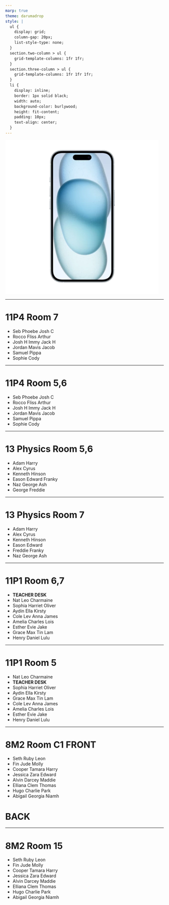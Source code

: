 ```yaml
---
marp: true
theme: darumadrop
style: |
  ul {
    display: grid;
    column-gap: 20px;
    list-style-type: none;
  }
  section.two-column > ul {
    grid-template-columns: 1fr 1fr;
  }
  section.three-column > ul {
    grid-template-columns: 1fr 1fr 1fr;
  }
  li {
    display: inline;
    border: 1px solid black;
    width: auto;
    background-color: burlywood;
    height: fit-content;
    padding: 10px;
    text-align: center;
  }
---
```


![](./images/iphone-15-128gb-blue-desktop-detail-2-WebP-Format-488.webp)

---

<!-- _class: three-column -->

# 11P4 Room 7

- Seb Phoebe Josh C
- Rocco Fliss Arthur
- Josh H Immy Jack H
- Jordan Mavis Jacob
- Samuel Pippa
- Sophie Cody

---

<!-- _class: two-column -->

# 11P4 Room 5,6

- Seb Phoebe Josh C
- Rocco Fliss Arthur
- Josh H Immy Jack H
- Jordan Mavis Jacob
- Samuel Pippa
- Sophie Cody

---

<!-- _class: two-column -->

# 13 Physics Room 5,6

- Adam Harry
- Alex Cyrus
- Kenneth Hinson
- Eason Edward Franky
- Naz George Ash
- George Freddie

---

<!-- _class: three-column -->

# 13 Physics Room 7

- Adam Harry
- Alex Cyrus
- Kenneth Hinson
- Eason Edward
- Freddie Franky
- Naz George Ash

---

<!-- _class: two-column -->

# 11P1 Room 6,7

- **TEACHER DESK**
- Nat Leo Charmaine
- Sophia Harriet Oliver
- Aydin Ella Kirsty
- Cole Lev Anna James
- Amelia Charles Lois
- Esther Evie Jake
- Grace Max Tin Lam
- Henry Daniel Lulu

---

<!-- _class: three-column -->

# 11P1 Room 5

- Nat Leo Charmaine
- **TEACHER DESK**
- Sophia Harriet Oliver
- Aydin Ella Kirsty
- Grace Max Tin Lam
- Cole Lev Anna James
- Amelia Charles Lois
- Esther Evie Jake
- Henry Daniel Lulu

---

<!-- _class: three-column -->

# 8M2 Room C1 FRONT

- Seth Ruby Leon
- Fin Jude Molly
- Cooper Tamara Harry
- Jessica Zara Edward
- Alvin Darcey Maddie
- Elliana Clem Thomas
- Hugo Charlie Park
- Abigail Georgia Niamh

# BACK

---

<!-- _class: three-column -->

# 8M2 Room 15

- Seth Ruby Leon
- Fin Jude Molly
- Cooper Tamara Harry
- Jessica Zara Edward
- Alvin Darcey Maddie
- Elliana Clem Thomas
- Hugo Charlie Park
- Abigail Georgia Niamh
